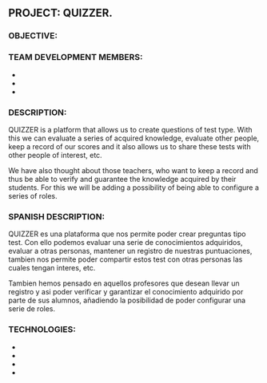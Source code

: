 ## PROJECT: QUIZZER.

### OBJECTIVE:

### TEAM DEVELOPMENT MEMBERS:
*
*
*
### DESCRIPTION:
QUIZZER is a platform that allows us to create questions of test type. With this we can evaluate a series of acquired knowledge, evaluate other people, keep a record of our scores and it also allows us to share these tests with other people of interest, etc. 

We have also thought about those teachers, who want to keep a record and thus be able to verify and guarantee the knowledge acquired by their students. For this we will be adding a possibility of being able to configure a series of roles.
### SPANISH DESCRIPTION:
QUIZZER es una plataforma que nos permite poder crear preguntas tipo test. Con ello podemos evaluar una serie de conocimientos adquiridos, evaluar a otras personas, mantener un registro de nuestras puntuaciones, tambien nos permite poder compartir estos test con otras personas las cuales tengan interes, etc.

Tambien hemos pensado en aquellos profesores que desean llevar un registro y asi poder verificar y garantizar el conocimiento adquirido por parte de sus alumnos, añadiendo la posibilidad de poder configurar una serie de roles.  

### TECHNOLOGIES:
*
*
*
*
